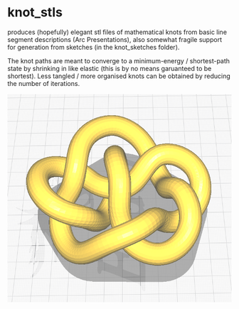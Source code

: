 # knot_stls
produces (hopefully) elegant stl files of mathematical knots from basic line segment descriptions (Arc Presentations), also somewhat fragile support for generation from sketches (in the knot_sketches folder).

The knot paths are meant to converge to a minimum-energy / shortest-path state by shrinking in like elastic (this is by no means garuanteed to be shortest). Less tangled / more organised knots can be obtained by reducing the number of iterations.

![alt text](https://github.com/ChristianFieldhouse/knot_stls/blob/main/knot7_5.png?raw=true)
